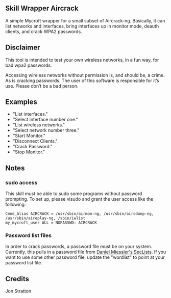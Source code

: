 ## Skill Wrapper Aircrack
A simple Mycroft wrapper for a small subset of Aircrack-ng. Basically, it can list networks and interfaces, bring interfaces up in monitor mode, deauth clients, and crack WPA2 passwords.

## Disclaimer
This tool is intended to test your own wireless networks, in a fun way, for bad wpa2 passwords.

Accessing wireless networks without permission is, and should be, a crime. As is cracking passwords. The user of this software is responsible for it’s use. Please don’t be a bad person.

## Examples 
* "List interfaces."
* "Select interface number one."
* "List wireless networks."
* "Select network number three."
* "Start Monitor."
* "Disconnect Clients."
* "Crack Password."
* "Stop Monitor."

## Notes
### sudo access
This skill must be able to sudo some programs without password prompting. To set up, please visudo and grant the user access like the following:
```
Cmnd_Alias AIRCRACK = /usr/sbin/airmon-ng, /usr/sbin/airodump-ng, /usr/sbin/aireplay-ng, /sbin/iwlist
my_mycroft_user ALL = NOPASSWD: AIRCRACK
```

### Password list files
In order to crack passwords, a password file must be on your system. Currently, this pulls in a password file from [Daniel Miessler's SecLists](https://github.com/danielmiessler/SecLists). If you want to use some other password file, update the "wordlist" to point at your password list file.

## Credits 
Jon Stratton
